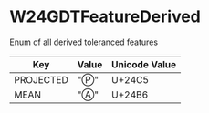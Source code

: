 # W24GDTFeatureDerived
Enum of all derived toleranced features

| Key                           | Value     | Unicode Value  | 
|-------------------------------|-----------|----------------|
| PROJECTED                     | "Ⓟ"      | U+24C5         |
| MEAN                          | "Ⓐ"      | U+24B6         |